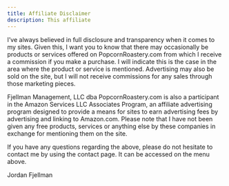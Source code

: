```yaml
---
title: Affiliate Disclaimer
description: This affiliate
---
```


I’ve always believed in full disclosure and transparency when it comes to my sites. Given this, I want you to know that there may occasionally be products or services offered on PopcornRoastery.com from which I receive a commission if you make a purchase. I will indicate this is the case in the area where the product or service is mentioned. Advertising may also be sold on the site, but I will not receive commissions for any sales through those marketing pieces.

Fjellman Management, LLC dba PopcornRoastery.com is also a participant in the Amazon Services LLC Associates Program, an affiliate advertising program designed to provide a means for sites to earn advertising fees by advertising and linking to Amazon.com.
Please note that I have not been given any free products, services or anything else by these companies in exchange for mentioning them on the site.

If you have any questions regarding the above, please do not hesitate to contact me by using the contact page. It can be accessed on the menu above.

Jordan Fjellman
